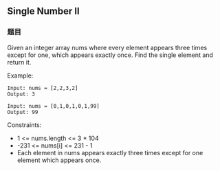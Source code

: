 ## Single Number II

### 题目
Given an integer array nums where every element appears three times except for one, which appears exactly once. Find the single element and return it.

Example:
```
Input: nums = [2,2,3,2]
Output: 3

Input: nums = [0,1,0,1,0,1,99]
Output: 99
```

Constraints:
* 1 <= nums.length <= 3 * 104
* -231 <= nums[i] <= 231 - 1
* Each element in nums appears exactly three times except for one element which appears once.
